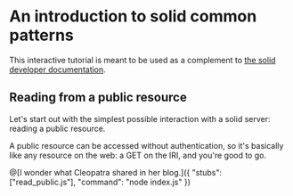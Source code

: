 # An introduction to solid common patterns

This interactive tutorial is meant to be used as a complement to [the solid developer documentation](https://github.com/NSeydoux/information/blob/feature/281_common-patterns/documentation/common-patterns.md).

## Reading from a public resource

Let's start out with the simplest possible interaction with a solid server: reading a public resource.

A public resource can be accessed without authentication, so it's basically like any resource on the web: a GET on the IRI, and you're good to go.

@[I wonder what Cleopatra shared in her blog.]({ "stubs": ["read_public.js"], "command": "node index.js" })
